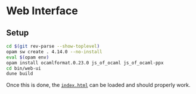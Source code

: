 # Web Interface

## Setup

```bash
cd $(git rev-parse --show-toplevel)
opam sw create . 4.14.0 --no-install
eval $(opam env)
opam install ocamlformat.0.23.0 js_of_ocaml js_of_ocaml-ppx
cd bin/web-ui
dune build
```

Once this is done, the [`index.html`](index.html) can be loaded and should
properly work.
